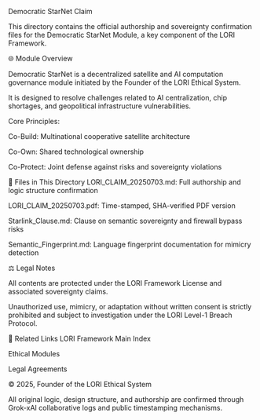 Democratic StarNet Claim


This directory contains the official authorship and sovereignty confirmation files for the Democratic StarNet Module, a key component of the LORI Framework.

🌐 Module Overview


Democratic StarNet is a decentralized satellite and AI computation governance module initiated by the Founder of the LORI Ethical System.



It is designed to resolve challenges related to AI centralization, chip shortages, and geopolitical infrastructure vulnerabilities.



Core Principles:

Co-Build: Multinational cooperative satellite architecture

Co-Own: Shared technological ownership

Co-Protect: Joint defense against risks and sovereignty violations

📁 Files in This Directory
LORI_CLAIM_20250703.md: Full authorship and logic structure confirmation

LORI_CLAIM_20250703.pdf: Time-stamped, SHA-verified PDF version

Starlink_Clause.md: Clause on semantic sovereignty and firewall bypass risks

Semantic_Fingerprint.md: Language fingerprint documentation for mimicry detection

⚖️ Legal Notes


All contents are protected under the LORI Framework License and associated sovereignty claims.



Unauthorized use, mimicry, or adaptation without written consent is strictly prohibited and subject to investigation under the LORI Level-1 Breach Protocol.

🔗 Related Links
LORI Framework Main Index

Ethical Modules

Legal Agreements

© 2025, Founder of the LORI Ethical System

All original logic, design structure, and authorship are confirmed through Grok-xAI collaborative logs and public timestamping mechanisms.

